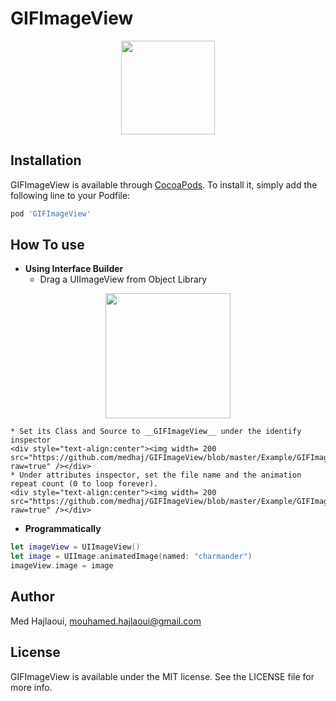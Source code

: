 # GIFImageView



<div style="text-align:center"><img width=150 src="https://github.com/medhaj/GIFImageView/blob/master/Example/GIFImageView/Resources/GIFs/animted.gif?raw=true" /></div>

## Installation

GIFImageView is available through [CocoaPods](http://cocoapods.org). To install
it, simply add the following line to your Podfile:

```ruby
pod 'GIFImageView'
```


## How To use

* **Using Interface Builder**
	* Drag a UIImageView from Object Library
<div style="text-align:center"><img width=200 src="https://github.com/medhaj/GIFImageView/blob/master/Example/GIFImageView/Resources/Assets/1.png?raw=true" /></div>

	* Set its Class and Source to __GIFImageView__ under the identify inspector
	<div style="text-align:center"><img width= 200 src="https://github.com/medhaj/GIFImageView/blob/master/Example/GIFImageView/Resources/Assets/2.png?raw=true" /></div>
	* Under attributes inspector, set the file name and the animation repeat count (0 to loop forever).
	<div style="text-align:center"><img width= 200 src="https://github.com/medhaj/GIFImageView/blob/master/Example/GIFImageView/Resources/Assets/3.png?raw=true" /></div>


* **Programmatically**

```swift
let imageView = UIImageView()
let image = UIImage.animatedImage(named: "charmander")
imageView.image = image
```



## Author

Med Hajlaoui, mouhamed.hajlaoui@gmail.com

## License

GIFImageView is available under the MIT license. See the LICENSE file for more info.
